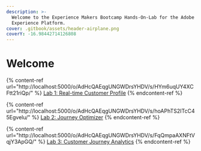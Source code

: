 ```yaml
---
description: >-
  Welcome to the Experience Makers Bootcamp Hands-On-Lab for the Adobe
  Experience Platform.
cover: .gitbook/assets/header-airplane.png
coverY: -16.98442714126808
---
```


# Welcome

{% content-ref url="http://localhost:5000/o/AdHcQAEqgUNGWDrsYHDV/s/HYm6uqUY4XCFtt21riQp/" %}
[Lab 1: Real-time Customer Profile](http://localhost:5000/o/AdHcQAEqgUNGWDrsYHDV/s/HYm6uqUY4XCFtt21riQp/)
{% endcontent-ref %}

{% content-ref url="http://localhost:5000/o/AdHcQAEqgUNGWDrsYHDV/s/hoAPhTS2ITcC45Egvelu/" %}
[Lab 2: Journey Optimizer](http://localhost:5000/o/AdHcQAEqgUNGWDrsYHDV/s/hoAPhTS2ITcC45Egvelu/)
{% endcontent-ref %}

{% content-ref url="http://localhost:5000/o/AdHcQAEqgUNGWDrsYHDV/s/FqQmpaAXNFtVqjY3ApGQ/" %}
[Lab 3: Customer Journey Analytics](http://localhost:5000/o/AdHcQAEqgUNGWDrsYHDV/s/FqQmpaAXNFtVqjY3ApGQ/)
{% endcontent-ref %}
